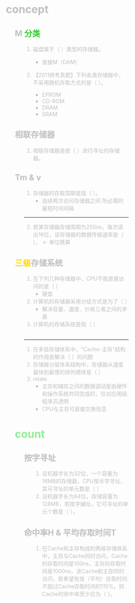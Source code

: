  <span style="color: silver;">

<div style="float: left; width: 64%; padding: 1%;">

#  <span style="color: silver;">concept
<ul>

##  <span style="color: silver;">M <span style="color: LimeGreen;">分类</span>
<ul>

1.  磁盘属于（ ）类型的存储器。
   
    - 直接M（DAM）

2. 【2011统考真题】下列各类存储器中，不采用随机存取方式的是（ ）。
   - EPROM  
   - CD-ROM  
   - DRAM  
   - SRAM

</ul>

##  <span style="color: silver;"> 相联存储器
<ul>

01. 相联存储器是按（ ）进行寻址的存储器。
</ul>

##  <span style="color: silver;"> Tm & v
<ul>

1.  存储器的存取周期是指（ ）。
    - 连续两次访问存储器之间 所必需的 最短时间间隔

---
02. 若某存储器存储周期为250ns，每次读出16位，该存储器的数据传输速率是（ ）。 ← 单位换算
</ul>

##  <span style="color: silver;"> <span style="color: Gold;">三级</span>存储系统
<ul>

01. 在下列几种存储器中，CPU不能直接访问的是（ ）
    - 硬盘  
02. 计算机的存储器采用分级方式是为了（ ）
    - 解决容量、速度、价格三者之间的矛盾  
03. 计算机的存储系统是指（ ）
<br>

---
1.  在多级存储体系中，“Cache-主存”结构的作用是解决（ ）的问题
2.  存储器分层体系结构中，存储器从速度最快到最慢的排列顺序是（ ）
3.  relate
    - 主存和辅存之间的数据调动是由硬件和操作系统共同完成的，仅对应用级程序员透明
    - CPU与主存可直接交换信息
   


</ul>

#  <span style="color: LightGreen;">count
<ul>

##  <span style="color: silver;">按字寻址
<ul>

1.  设机器字长为32位，一个容量为16MB的存储器，CPU按半字寻址，其可寻址的单元数是（ ）
2.  设机器字长为64位，存储容量为128MB，若按字编址，它可寻址的单元个数是（ ）。




</ul>

##  <span style="color: silver;">命中率H & 平均存取时间T 
<ul>

1. 在Cache和主存构成的两级存储体系中，主存与Cache同时访问，Cache的存取时间是100ns，主存的存取时间是1000ns，该Cache和主存同时访问，若希望有效（平均）存取时间不超过Cache存取时间的115%，则Cache的命中率至少应为（ ）。
</ul>


</ul>
</div>
<div style="float: right; width: 26%; padding: 1%;">


</div>
<div style="clear: both;"></div>



